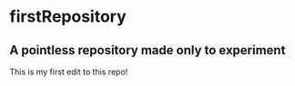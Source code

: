 # firstRepository
## A pointless repository made only to experiment
This is my first edit to this repo!
